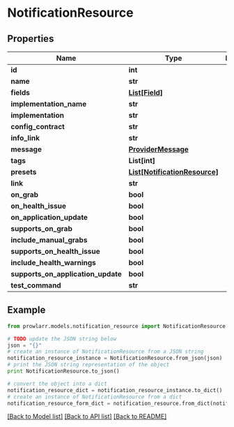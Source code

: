 # NotificationResource


## Properties
Name | Type | Description | Notes
------------ | ------------- | ------------- | -------------
**id** | **int** |  | [optional] 
**name** | **str** |  | [optional] 
**fields** | [**List[Field]**](Field.md) |  | [optional] 
**implementation_name** | **str** |  | [optional] 
**implementation** | **str** |  | [optional] 
**config_contract** | **str** |  | [optional] 
**info_link** | **str** |  | [optional] 
**message** | [**ProviderMessage**](ProviderMessage.md) |  | [optional] 
**tags** | **List[int]** |  | [optional] 
**presets** | [**List[NotificationResource]**](NotificationResource.md) |  | [optional] 
**link** | **str** |  | [optional] 
**on_grab** | **bool** |  | [optional] 
**on_health_issue** | **bool** |  | [optional] 
**on_application_update** | **bool** |  | [optional] 
**supports_on_grab** | **bool** |  | [optional] 
**include_manual_grabs** | **bool** |  | [optional] 
**supports_on_health_issue** | **bool** |  | [optional] 
**include_health_warnings** | **bool** |  | [optional] 
**supports_on_application_update** | **bool** |  | [optional] 
**test_command** | **str** |  | [optional] 

## Example

```python
from prowlarr.models.notification_resource import NotificationResource

# TODO update the JSON string below
json = "{}"
# create an instance of NotificationResource from a JSON string
notification_resource_instance = NotificationResource.from_json(json)
# print the JSON string representation of the object
print NotificationResource.to_json()

# convert the object into a dict
notification_resource_dict = notification_resource_instance.to_dict()
# create an instance of NotificationResource from a dict
notification_resource_form_dict = notification_resource.from_dict(notification_resource_dict)
```
[[Back to Model list]](../README.md#documentation-for-models) [[Back to API list]](../README.md#documentation-for-api-endpoints) [[Back to README]](../README.md)



